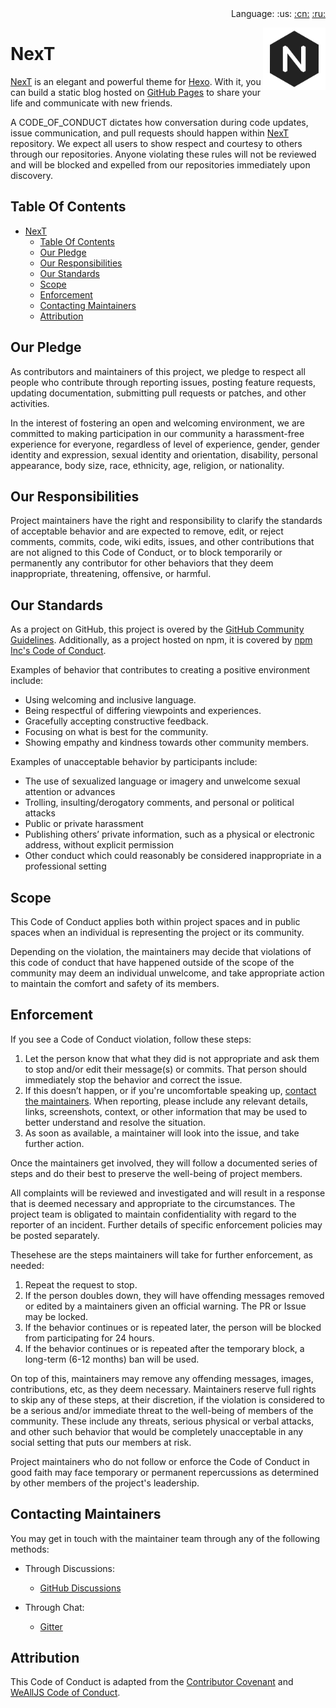 <div align="right">
  Language:
  :us:
  <a title="Chinese" href="../docs/zh-CN/CODE_OF_CONDUCT.md">:cn:</a>
  <a title="Russian" href="../docs/ru/CODE_OF_CONDUCT.md">:ru:</a>
</div>

<a title="NexT website" href="https://theme-next.js.org"><img align="right" alt="NexT logo" width="100" height="100" src="https://raw.githubusercontent.com/next-theme/hexo-theme-next/master/source/images/logo.svg"></a>

# NexT

[NexT](https://theme-next.js.org) is an elegant and powerful theme for [Hexo](https://hexo.io/). With it, you can build a static blog hosted on [GitHub Pages](https://pages.github.com/) to share your life and communicate with new friends.

A CODE_OF_CONDUCT dictates how conversation during code updates, issue communication, and pull requests should happen within [NexT](https://github.com/next-theme/hexo-theme-next) repository.  We expect all users to show respect and courtesy to others through our repositories. Anyone violating these rules will not be reviewed and will be blocked and expelled from our repositories immediately upon discovery.

## Table Of Contents

- [NexT](#next)
  - [Table Of Contents](#table-of-contents)
  - [Our Pledge](#our-pledge)
  - [Our Responsibilities](#our-responsibilities)
  - [Our Standards](#our-standards)
  - [Scope](#scope)
  - [Enforcement](#enforcement)
  - [Contacting Maintainers](#contacting-maintainers)
  - [Attribution](#attribution)

## Our Pledge

As contributors and maintainers of this project, we pledge to respect all people who contribute through reporting issues, posting feature requests, updating documentation, submitting pull requests or patches, and other activities.

In the interest of fostering an open and welcoming environment, we are committed to making participation in our community a harassment-free experience for everyone, regardless of level of experience, gender, gender identity and expression, sexual identity and orientation, disability, personal appearance, body size, race, ethnicity, age, religion, or nationality.

## Our Responsibilities

Project maintainers have the right and responsibility to clarify the standards of acceptable behavior and are expected to remove, edit, or reject comments, commits, code, wiki edits, issues, and other contributions that are not aligned to this Code of Conduct, or to block temporarily or permanently any contributor for other behaviors that they deem inappropriate, threatening, offensive, or harmful.

## Our Standards

As a project on GitHub, this project is overed by the [GitHub Community Guidelines](https://help.github.com/articles/github-community-guidelines/). Additionally, as a project hosted on npm, it is covered by [npm Inc's Code of Conduct](https://www.npmjs.com/policies/conduct).

Examples of behavior that contributes to creating a positive environment include:

* Using welcoming and inclusive language.
* Being respectful of differing viewpoints and experiences.
* Gracefully accepting constructive feedback.
* Focusing on what is best for the community.
* Showing empathy and kindness towards other community members.

Examples of unacceptable behavior by participants include:

* The use of sexualized language or imagery and unwelcome sexual attention or advances
* Trolling, insulting/derogatory comments, and personal or political attacks
* Public or private harassment
* Publishing others’ private information, such as a physical or electronic address, without explicit permission
* Other conduct which could reasonably be considered inappropriate in a professional setting

## Scope

This Code of Conduct applies both within project spaces and in public spaces when an individual is representing the project or its community.

Depending on the violation, the maintainers may decide that violations of this code of conduct that have happened outside of the scope of the community may deem an individual unwelcome, and take appropriate action to maintain the comfort and safety of its members.

## Enforcement

If you see a Code of Conduct violation, follow these steps:

1. Let the person know that what they did is not appropriate and ask them to stop and/or edit their message(s) or commits. That person should immediately stop the behavior and correct the issue.
2. If this doesn’t happen, or if you're uncomfortable speaking up, [contact the maintainers](#contacting-maintainers). When reporting, please include any relevant details, links, screenshots, context, or other information that may be used to better understand and resolve the situation.
3. As soon as available, a maintainer will look into the issue, and take further action.

Once the maintainers get involved, they will follow a documented series of steps and do their best to preserve the well-being of project members.

All complaints will be reviewed and investigated and will result in a response that is deemed necessary and appropriate to the circumstances. The project team is obligated to maintain confidentiality with regard to the reporter of an incident. Further details of specific enforcement policies may be posted separately.

Thesehese are the steps maintainers will take for further enforcement, as needed:

1. Repeat the request to stop.
2. If the person doubles down, they will have offending messages removed or edited by a maintainers given an official warning. The PR or Issue may be locked.
3. If the behavior continues or is repeated later, the person will be blocked from participating for 24 hours.
4. If the behavior continues or is repeated after the temporary block, a long-term (6-12 months) ban will be used.

On top of this, maintainers may remove any offending messages, images, contributions, etc, as they deem necessary. Maintainers reserve full rights to skip any of these steps, at their discretion, if the violation is considered to be a serious and/or immediate threat to the well-being of members of the community. These include any threats, serious physical or verbal attacks, and other such behavior that would be completely unacceptable in any social setting that puts our members at risk.

Project maintainers who do not follow or enforce the Code of Conduct in good faith may face temporary or permanent repercussions as determined by other members of the project's leadership.

## Contacting Maintainers

You may get in touch with the maintainer team through any of the following methods:

* Through Discussions:
    * [GitHub Discussions](https://github.com/next-theme/hexo-theme-next/discussions)

* Through Chat:
    * [Gitter](https://gitter.im/hexo-next)

## Attribution

This Code of Conduct is adapted from the [Contributor Covenant](https://www.contributor-covenant.org/) and [WeAllJS Code of Conduct](https://wealljs.org/code-of-conduct).
